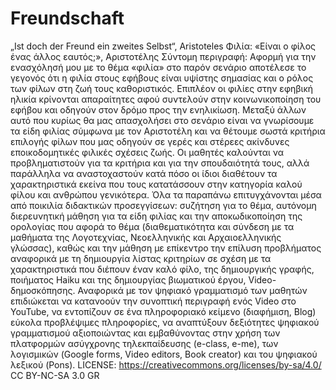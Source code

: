 # Freundschaft
„Ist doch der Freund ein zweites Selbst“, Aristoteles
Φιλία: «Είναι ο φίλος ένας άλλος εαυτός;», Αριστοτέλης
Σύντομη περιγραφή: 
Αφορμή για την ενασχόλησή μου με το θέμα «φιλία» στο παρόν σενάριο αποτέλεσε το γεγονός ότι η φιλία στους εφήβους είναι υψίστης σημασίας και ο ρόλος των φίλων στη ζωή τους καθοριστικός. Επιπλέον οι φιλίες στην εφηβική ηλικία κρίνονται απαραίτητες αφού συντελούν στην κοινωνικοποίηση του εφήβου και οδηγούν στον δρόμο προς την ενηλικίωση. Μεταξύ άλλων αυτό που κυρίως θα μας απασχολήσει στο σενάριο είναι να γνωρίσουμε τα είδη φιλίας σύμφωνα με τον Αριστοτέλη και να θέτουμε σωστά κριτήρια επιλογής φίλων που μας οδηγούν σε γερές και στέρεες ακίνδυνες εποικοδομητικές φιλικές σχέσεις ζωής. Οι μαθητές καλούνται να προβληματιστούν για τα κριτήρια και για την σπουδαιότητά τους, αλλά παράλληλα να αναστοχαστούν κατά πόσο οι ίδιοι διαθέτουν τα χαρακτηριστικά εκείνα που τους κατατάσσουν στην κατηγορία καλού φίλου και ανθρώπου γενικότερα. Όλα τα παραπάνω επιτυγχάνονται μέσα από ποικιλία διδακτικών προσεγγίσεων: συζήτηση για το θέμα, αυτόνομη διερευνητική μάθηση για τα είδη φιλίας και την αποκωδικοποίηση της ορολογίας που αφορά το θέμα (διαθεματικότητα και σύνδεση με τα μαθήματα της Λογοτεχνίας, Νεοελληνικής και Αρχαιοελληνικής γλώσσας), καθώς και την μάθηση με επίκεντρο την επίλυση προβλήματος αναφορικά με τη δημιουργία λίστας κριτηρίων σε σχέση με τα χαρακτηριστικά που διέπουν έναν καλό φίλο, της δημιουργικής γραφής, ποιήματος Haiku και της δημιουργίας βιωματικού έργου, Video-δημοσκόπησης. Αναφορικά με τον ψηφιακό γραμματισμό των μαθητών επιδιώκεται να κατανοούν την συνοπτική περιγραφή ενός Video στο YouTube, να εντοπίζουν σε ένα πληροφοριακό κείμενο (διαφήμιση, Blog) εύκολα προβλέψιμες πληροφορίες, να αναπτύξουν δεξιότητες ψηφιακού γραμματισμού αξιοποιώντας και εμβαθύνοντας στην χρήση των πλατφορμών ασύγχρονης τηλεκπαίδευσης (e-class, e-me), των λογισμικών (Google forms, Video editors, Book creator) και του ψηφιακού λεξικού (Pons). 
LICENSE: https://creativecommons.org/licenses/by-sa/4.0/ CC BY-NC-SA 3.0 GR
